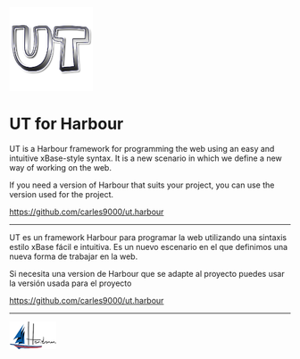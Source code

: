 ﻿![alt text](https://github.com/carles9000/ut/blob/main/files/images/ut_ico.png)

UT for Harbour
==============

UT is a Harbour framework for programming the web using an easy and intuitive xBase-style syntax. 
It is a new scenario in which we define a new way of working on the web.

If you need a version of Harbour that suits your project, you can use the version used for the project.

https://github.com/carles9000/ut.harbour 

<hr>

UT es un framework Harbour para programar la web utilizando una sintaxis estilo xBase 
fácil e intuitiva. Es un nuevo escenario en el que definimos una nueva forma de trabajar en la web.

Si necesita una version de Harbour que se adapte al proyecto puedes usar la versión usada para el proyecto 

https://github.com/carles9000/ut.harbour


<hr> 

![alt text](https://github.com/carles9000/ut/blob/main/files/images/harbour_mini.png)
